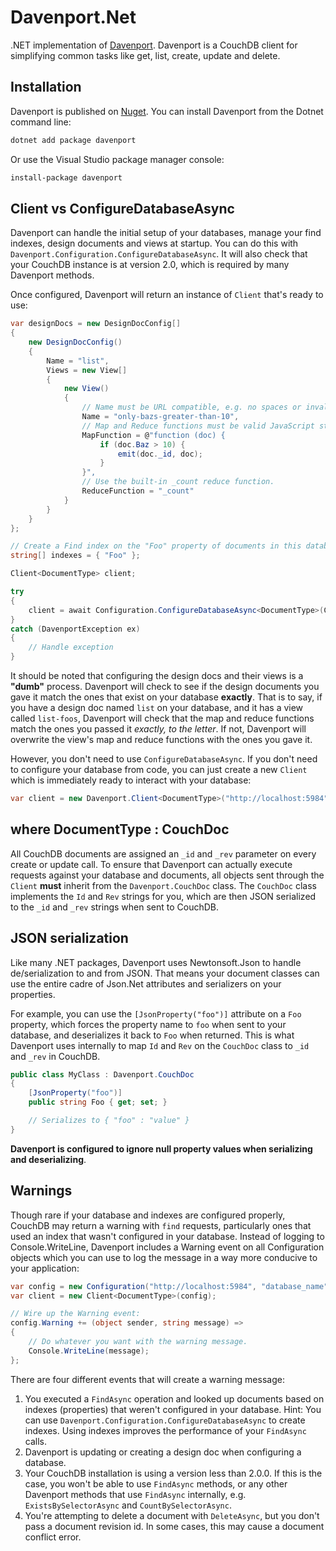 # Davenport.Net

.NET implementation of [Davenport](https://github.com/nozzlegear/davenport). Davenport is a CouchDB client for simplifying common tasks like get, list, create, update and delete.

## Installation

Davenport is published on [Nuget](https://nuget.org/packages/davenport). You can install Davenport from the Dotnet command line:

```sh
dotnet add package davenport
```

Or use the Visual Studio package manager console:

```sh
install-package davenport
```

## Client vs ConfigureDatabaseAsync

Davenport can handle the initial setup of your databases, manage your find indexes, design documents and views at startup. You can do this with `Davenport.Configuration.ConfigureDatabaseAsync`. It will also check that your CouchDB instance is at version 2.0, which is required by many Davenport methods.

Once configured, Davenport will return an instance of `Client` that's ready to use:

```cs
var designDocs = new DesignDocConfig[] 
{
    new DesignDocConfig()
    {
        Name = "list",
        Views = new View[]
        {
            new View()
            {
                // Name must be URL compatible, e.g. no spaces or invalid URL characters.
                Name = "only-bazs-greater-than-10",
                // Map and Reduce functions must be valid JavaScript strings.
                MapFunction = @"function (doc) {
                    if (doc.Baz > 10) {
                        emit(doc._id, doc);
                    }
                }",
                // Use the built-in _count reduce function.
                ReduceFunction = "_count"
            }
        }
    }
};

// Create a Find index on the "Foo" property of documents in this database.
string[] indexes = { "Foo" };

Client<DocumentType> client;

try
{
    client = await Configuration.ConfigureDatabaseAsync<DocumentType>(Config, indexes, designDocs);
}
catch (DavenportException ex)
{
    // Handle exception
}
```

It should be noted that configuring the design docs and their views is a **"dumb"** process. Davenport will check to see if the design documents you gave it match the ones that exist on your database **exactly**. That is to say, if you have a design doc named `list` on your database, and it has a view called `list-foos`, Davenport will check that the map and reduce functions match the ones you passed it *exactly, to the letter*. If not, Davenport will overwrite the view's map and reduce functions with the ones you gave it.

However, you don't need to use `ConfigureDatabaseAsync`. If you don't need to configure your database from code, you can just create a new `Client` which is immediately ready to interact with your database:

```cs
var client = new Davenport.Client<DocumentType>("http://localhost:5984", "my_database_name");
```

## where DocumentType : CouchDoc

All CouchDB documents are assigned an `_id` and `_rev` parameter on every create or update call. To ensure that Davenport can actually execute requests against your database and documents, all objects sent through the `Client` **must** inherit from the `Davenport.CouchDoc` class. The `CouchDoc` class implements the `Id` and `Rev` strings for you, which are then JSON serialized to the `_id` and `_rev` strings when sent to CouchDB.

## JSON serialization

Like many .NET packages, Davenport uses Newtonsoft.Json to handle de/serialization to and from JSON. That means your document classes can use the entire cadre of Json.Net attributes and serializers on your properties. 

For example, you can use the `[JsonProperty("foo")]` attribute on a `Foo` property, which forces the property name to `foo` when sent to your database, and deserializes it back to `Foo` when returned. This is what Davenport uses internally to map `Id` and `Rev` on the `CouchDoc` class to `_id` and `_rev` in CouchDB.

```cs
public class MyClass : Davenport.CouchDoc
{
    [JsonProperty("foo")]
    public string Foo { get; set; }

    // Serializes to { "foo" : "value" }
}
```

**Davenport is configured to ignore null property values when serializing and deserializing**. 

## Warnings

Though rare if your database and indexes are configured properly, CouchDB may return a warning with `find` requests, particularly ones that used an index that wasn't configured in your database. Instead of logging to Console.WriteLine, Davenport includes a Warning event on all Configuration objects which you can use to log the message in a way more conducive to your application:

```cs
var config = new Configuration("http://localhost:5984", "database_name");
var client = new Client<DocumentType>(config);

// Wire up the Warning event:
config.Warning += (object sender, string message) => 
{
    // Do whatever you want with the warning message.
    Console.WriteLine(message);
};
```

There are four different events that will create a warning message:

1. You executed a `FindAsync` operation and looked up documents based on indexes (properties) that weren't configured in your database. 
    Hint: You can use `Davenport.Configuration.ConfigureDatabaseAsync` to create indexes. Using indexes improves the performance of your `FindAsync` calls.
2. Davenport is updating or creating a design doc when configuring a database.
3. Your CouchDB installation is using a version less than 2.0.0.
    If this is the case, you won't be able to use `FindAsync` methods, or any other Davenport methods that use `FindAsync` internally, e.g. `ExistsBySelectorAsync` and `CountBySelectorAsync`.
4. You're attempting to delete a document with `DeleteAsync`, but you don't pass a document revision id.
    In some cases, this may cause a document conflict error.

